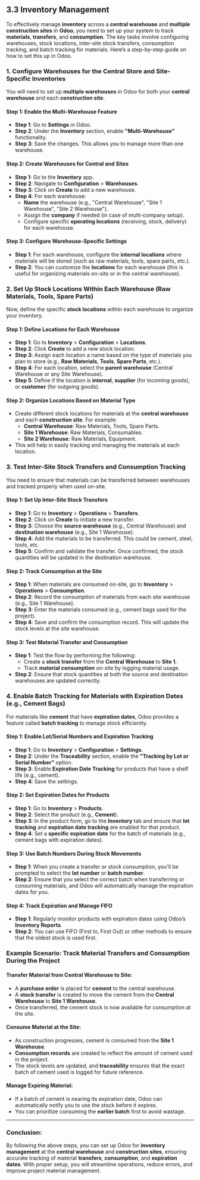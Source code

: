## 3.3 Inventory Management
To effectively manage **inventory** across a **central warehouse** and **multiple construction sites** in **Odoo**, you need to set up your system to track **materials**, 
**transfers**, and **consumption**. The key tasks involve configuring warehouses, stock locations, inter-site stock transfers, consumption tracking, and batch tracking for 
materials. Here’s a step-by-step guide on how to set this up in Odoo.

### 1. **Configure Warehouses for the Central Store and Site-Specific Inventories**

You will need to set up **multiple warehouses** in Odoo for both your **central warehouse** and each **construction site**.

#### Step 1: Enable the Multi-Warehouse Feature
   - **Step 1**: Go to **Settings** in Odoo.
   - **Step 2**: Under the **Inventory** section, enable **"Multi-Warehouse"** functionality.
   - **Step 3**: Save the changes. This allows you to manage more than one warehouse.

#### Step 2: Create Warehouses for Central and Sites
   - **Step 1**: Go to the **Inventory** app.
   - **Step 2**: Navigate to **Configuration** > **Warehouses**.
   - **Step 3**: Click on **Create** to add a new warehouse.
   - **Step 4**: For each warehouse:
     - **Name** the warehouse (e.g., "Central Warehouse", "Site 1 Warehouse", "Site 2 Warehouse").
     - Assign the **company** if needed (in case of multi-company setup).
     - Configure specific **operating locations** (receiving, stock, delivery) for each warehouse.

#### Step 3: Configure Warehouse-Specific Settings
   - **Step 1**: For each warehouse, configure the **internal locations** where materials will be stored (such as raw materials, tools, spare parts, etc.).
   - **Step 2**: You can customize the **locations** for each warehouse (this is useful for organizing materials on-site or in the central warehouse).

### 2. **Set Up Stock Locations Within Each Warehouse (Raw Materials, Tools, Spare Parts)**

Now, define the specific **stock locations** within each warehouse to organize your inventory.

#### Step 1: Define Locations for Each Warehouse
   - **Step 1**: Go to **Inventory** > **Configuration** > **Locations**.
   - **Step 2**: Click **Create** to add a new stock location.
   - **Step 3**: Assign each location a name based on the type of materials you plan to store (e.g., **Raw Materials**, **Tools**, **Spare Parts**, etc.).
   - **Step 4**: For each location, select the **parent warehouse** (Central Warehouse or any Site Warehouse).
   - **Step 5**: Define if the location is **internal**, **supplier** (for incoming goods), or **customer** (for outgoing goods).

#### Step 2: Organize Locations Based on Material Type
   - Create different stock locations for materials at the **central warehouse** and each **construction site**. For example:
     - **Central Warehouse**: Raw Materials, Tools, Spare Parts.
     - **Site 1 Warehouse**: Raw Materials, Consumables.
     - **Site 2 Warehouse**: Raw Materials, Equipment.
   - This will help in easily tracking and managing the materials at each location.

### 3. **Test Inter-Site Stock Transfers and Consumption Tracking**

You need to ensure that materials can be transferred between warehouses and tracked properly when used on-site.

#### Step 1: Set Up Inter-Site Stock Transfers
   - **Step 1**: Go to **Inventory** > **Operations** > **Transfers**.
   - **Step 2**: Click on **Create** to initiate a new transfer.
   - **Step 3**: Choose the **source warehouse** (e.g., Central Warehouse) and **destination warehouse** (e.g., Site 1 Warehouse).
   - **Step 4**: Add the materials to be transferred. This could be cement, steel, tools, etc.
   - **Step 5**: Confirm and validate the transfer. Once confirmed, the stock quantities will be updated in the destination warehouse.

#### Step 2: Track Consumption at the Site
   - **Step 1**: When materials are consumed on-site, go to **Inventory** > **Operations** > **Consumption**.
   - **Step 2**: Record the consumption of materials from each site warehouse (e.g., Site 1 Warehouse).
   - **Step 3**: Enter the materials consumed (e.g., cement bags used for the project).
   - **Step 4**: Save and confirm the consumption record. This will update the stock levels at the site warehouse.

#### Step 3: Test Material Transfer and Consumption
   - **Step 1**: Test the flow by performing the following:
     - Create a **stock transfer** from the **Central Warehouse** to **Site 1**.
     - Track **material consumption** on-site by logging material usage.
   - **Step 2**: Ensure that stock quantities at both the source and destination warehouses are updated correctly.

### 4. **Enable Batch Tracking for Materials with Expiration Dates (e.g., Cement Bags)**

For materials like **cement** that have **expiration dates**, Odoo provides a feature called **batch tracking** to manage stock efficiently.

#### Step 1: Enable Lot/Serial Numbers and Expiration Tracking
   - **Step 1**: Go to **Inventory** > **Configuration** > **Settings**.
   - **Step 2**: Under the **Traceability** section, enable the **"Tracking by Lot or Serial Number"** option.
   - **Step 3**: Enable **Expiration Date Tracking** for products that have a shelf life (e.g., cement).
   - **Step 4**: Save the settings.

#### Step 2: Set Expiration Dates for Products
   - **Step 1**: Go to **Inventory** > **Products**.
   - **Step 2**: Select the product (e.g., **Cement**).
   - **Step 3**: In the product form, go to the **Inventory** tab and ensure that **lot tracking** and **expiration date tracking** are enabled for that product.
   - **Step 4**: Set a **specific expiration date** for the batch of materials (e.g., cement bags with expiration dates).

#### Step 3: Use Batch Numbers During Stock Movements
   - **Step 1**: When you create a transfer or stock consumption, you’ll be prompted to select the **lot number** or **batch number**.
   - **Step 2**: Ensure that you select the correct batch when transferring or consuming materials, and Odoo will automatically manage the expiration dates for you.

#### Step 4: Track Expiration and Manage FIFO
   - **Step 1**: Regularly monitor products with expiration dates using Odoo’s **Inventory Reports**.
   - **Step 2**: You can use FIFO (First In, First Out) or other methods to ensure that the oldest stock is used first.

### Example Scenario: Track Material Transfers and Consumption During the Project

#### Transfer Material from Central Warehouse to Site:
- A **purchase order** is placed for **cement** to the central warehouse.
- A **stock transfer** is created to move the cement from the **Central Warehouse** to **Site 1 Warehouse**.
- Once transferred, the cement stock is now available for consumption at the site.

#### Consume Material at the Site:
- As construction progresses, cement is consumed from the **Site 1 Warehouse**.
- **Consumption records** are created to reflect the amount of cement used in the project.
- The stock levels are updated, and **traceability** ensures that the exact batch of cement used is logged for future reference.

#### Manage Expiring Material:
- If a batch of cement is nearing its expiration date, Odoo can automatically notify you to use the stock before it expires.
- You can prioritize consuming the **earlier batch** first to avoid wastage.

---

### Conclusion:

By following the above steps, you can set up Odoo for **inventory management** at the **central warehouse** and **construction sites**, ensuring accurate tracking of material **transfers**, **consumption**, and **expiration dates**. With proper setup, you will streamline operations, reduce errors, and improve project material management.
